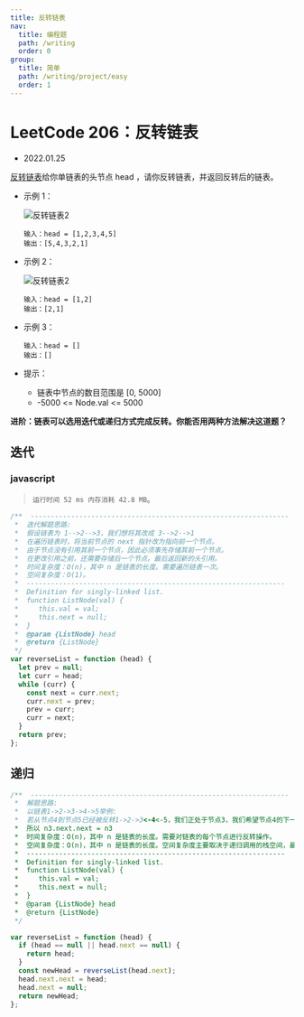 ```yaml
---
title: 反转链表
nav:
  title: 编程题
  path: /writing
  order: 0
group:
  title: 简单
  path: /writing/project/easy
  order: 1
---
```


# LeetCode 206：反转链表

- 2022.01.25

[反转链表](https://leetcode-cn.com/problems/reverse-linked-list/)给你单链表的头节点 head ，请你反转链表，并返回反转后的链表。

- 示例 1：

  ![反转链表2](https://assets.leetcode.com/uploads/2021/02/19/rev1ex1.jpg)

  ```
  输入：head = [1,2,3,4,5]
  输出：[5,4,3,2,1]
  ```

- 示例 2：

  ![反转链表2](https://assets.leetcode.com/uploads/2021/02/19/rev1ex2.jpg)

  ```
  输入：head = [1,2]
  输出：[2,1]
  ```

- 示例 3：

  ```
  输入：head = []
  输出：[]
  ```

- 提示：
  - 链表中节点的数目范围是 [0, 5000]
  - -5000 <= Node.val <= 5000

**进阶：链表可以选用迭代或递归方式完成反转。你能否用两种方法解决这道题？**

## 迭代

### javascript

> `运行时间 52 ms 内存消耗 42.8 MB`。

```js
/**  ----------------------------------------------------------------
 *  迭代解题思路:
 *  假设链表为 1-->2-->3，我们想将其改成 3-->2-->1
 *  在遍历链表时，将当前节点的 next 指针改为指向前一个节点。
 *  由于节点没有引用其前一个节点，因此必须事先存储其前一个节点。
 *  在更改引用之前，还需要存储后一个节点。最后返回新的头引用。
 *  时间复杂度：O(n)，其中 n 是链表的长度。需要遍历链表一次。
 *  空间复杂度：O(1)。
 *  ----------------------------------------------------------------
 *  Definition for singly-linked list.
 *  function ListNode(val) {
 *     this.val = val;
 *     this.next = null;
 *  }
 *  @param {ListNode} head
 *  @return {ListNode}
 */
var reverseList = function (head) {
  let prev = null;
  let curr = head;
  while (curr) {
    const next = curr.next;
    curr.next = prev;
    prev = curr;
    curr = next;
  }
  return prev;
};
```

## 递归

```js
/**  ----------------------------------------------------------------
 *  解题思路:
 *  以链表1->2->3->4->5举例:
 *  若从节点4到节点5已经被反转1->2->3<-4<-5，我们正处于节点3，我们希望节点4的下一个节点指向节点3
 *  所以 n3.next.next = n3
 *  时间复杂度：O(n)，其中 n 是链表的长度。需要对链表的每个节点进行反转操作。
 *  空间复杂度：O(n)，其中 n 是链表的长度。空间复杂度主要取决于递归调用的栈空间，最多为 n 层。
 *  ----------------------------------------------------------------
 *  Definition for singly-linked list.
 *  function ListNode(val) {
 *     this.val = val;
 *     this.next = null;
 *  }
 *  @param {ListNode} head
 *  @return {ListNode}
 */

var reverseList = function (head) {
  if (head == null || head.next == null) {
    return head;
  }
  const newHead = reverseList(head.next);
  head.next.next = head;
  head.next = null;
  return newHead;
};
```
